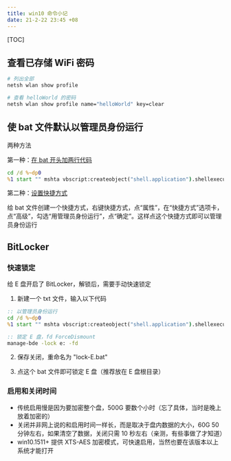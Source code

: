```yaml
---
title: win10 命令小记
date: 21-2-22 23:45 +08
---
```


[TOC]

## 查看已存储 WiFi 密码

```sh
# 列出全部
netsh wlan show profile

# 查看 helloWorld 的密码
netsh wlan show profile name="helloWorld" key=clear
```

## 使 bat 文件默认以管理员身份运行

两种方法

第一种：[在 bat 开头加两行代码](https://zhidao.baidu.com/question/750657487198339612.html)

```bat
cd /d %~dp0
%1 start "" mshta vbscript:createobject("shell.application").shellexecute("""%~0""","::",,"runas",1)(window.close)&exit
```

第二种：[设置快捷方式](https://zhidao.baidu.com/question/1244155700340378299.html)

给 bat 文件创建一个快捷方式，右键快捷方式，点“属性”，在“快捷方式”选项卡，点“高级”，勾选“用管理员身份运行”，点“确定”。这样点这个快捷方式即可以管理员身份运行

## BitLocker

### 快速锁定

给 E 盘开启了 BitLocker，解锁后，需要手动快速锁定

1. 新建一个 txt 文件，输入以下代码

```bat
:: 以管理员身份运行
cd /d %~dp0
%1 start "" mshta vbscript:createobject("shell.application").shellexecute("""%~0""","::",,"runas",1)(window.close)&exit

:: 锁定 E 盘，fd ForceDismount
manage-bde -lock e: -fd
```

2. 保存关闭，重命名为 "lock-E.bat"

3. 点这个 bat 文件即可锁定 E 盘（推荐放在 E 盘根目录）

### 启用和关闭时间

- 传统启用慢是因为要加密整个盘，500G 要数个小时（忘了具体，当时是晚上放着加密的）
- 关闭并非网上说的和启用时间一样长，而是取决于盘内数据的大小，60G 50 分钟左右，如果清空了数据，关闭只需 10 秒左右（亲测，有些事做了才知道）
- win10.1511+ 提供 XTS-AES 加密模式，可快速启用，当然也要在该版本以上系统才能打开
